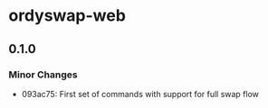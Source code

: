 # ordyswap-web

## 0.1.0

### Minor Changes

- 093ac75: First set of commands with support for full swap flow

